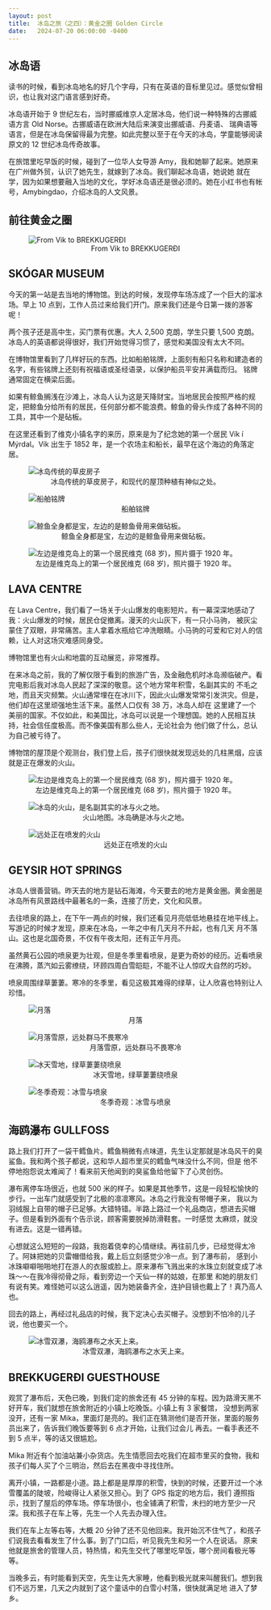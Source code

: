 ```yaml
---
layout: post
title:  冰岛之旅（之四）：黄金之圈 Golden Circle
date:   2024-07-20 06:00:00 -0400
---
```


## 冰岛语

读书的时候，看到冰岛地名的好几个字母，只有在英语的音标里见过。感觉似曾相识，也让我对这门语言感到好奇。

冰岛语开始于 9 世纪左右，当时挪威维京人定居冰岛，他们说一种特殊的古挪威语方言 Old Norse。古挪威语在欧洲大陆后来演变出挪威语、丹麦语、
瑞典语等语言，但是在冰岛保留得最为完整。如此完整以至于在今天的冰岛，学童能够阅读原文的 12 世纪冰岛传奇故事。

在旅馆里吃早饭的时候，碰到了一位华人女导游 Amy，我和她聊了起来。她原来在广州做外贸，认识了她先生，就嫁到了冰岛。我们聊起冰岛语，她说她
就在学，因为如果想要融入当地的文化，学好冰岛语还是很必须的。她在小红书也有帐号，Amybingdao，介绍冰岛的人文风景。


## 前往黄金之圈

<figure>
  <img src="../../../assets/images/Iceland-Day4/Golden-Circle.png" alt="From Vik to BREKKUGERÐI"/>
  <center><figcaption>From Vik to BREKKUGERÐI</figcaption></center>
</figure>


## SKÓGAR MUSEUM

今天的第一站是去当地的博物馆。到达的时候，发现停车场冻成了一个巨大的溜冰场。早上 10 点到，工作人员过来给我们开门。原来我们还是今日第一拨的游客呢！

两个孩子还是高中生，买门票有优惠。大人 2,500 克朗，学生只要 1,500 克朗。冰岛人的英语都说得很好，我们开始觉得习惯了，感觉和美国没有太大不同。

在博物馆里看到了几样好玩的东西。比如船舶铭牌，上面刻有船只名称和建造者的名字，有些铭牌上还刻有祝福语或圣经语录，以保护船员平安并满载而归。
铭牌通常固定在横梁后面。

如果有鲸鱼搁浅在沙滩上，冰岛人认为这是天降财宝。当地居民会按照严格的规定，把鲸鱼分给所有的居民，任何部分都不能浪费。鲸鱼的骨头作成了各种不同的工具，其中一个是砧板。

在这里还看到了维克小镇名字的来历，原来是为了纪念她的第一个居民 Vík í Mýrdal。Vík 出生于 1852 年，是一个农场主和船长，最早在这个海边的角落定居。 

<figure>
  <img src="../../../assets/images/Iceland-Day4/Grass-rooftops.jpg" alt="冰岛传统的草皮房子"/>
  <center><figcaption>冰岛传统的草皮房子，和现代的屋顶种植有神似之处。</figcaption></center>
</figure>

<figure>
  <img src="../../../assets/images/Iceland-Day4/Ship-Nameplates-Carved.jpg" alt="船舶铭牌"/>
  <center><figcaption>船舶铭牌</figcaption></center>
</figure>

<figure>
  <img src="../../../assets/images/Iceland-Day4/Whale-bone-artifacts.jpg" alt="鲸鱼全身都是宝，左边的是鲸鱼骨用来做砧板。"/>
  <center><figcaption>鲸鱼全身都是宝，左边的是鲸鱼骨用来做砧板。</figcaption></center>
</figure>

<figure>
  <img src="../../../assets/images/Iceland-Day4/Vik-the-first-resident.jpg" alt="左边是维克岛上的第一个居民维克 (68 岁)，照片摄于 1920 年。"/>
  <center><figcaption>左边是维克岛上的第一个居民维克 (68 岁)，照片摄于 1920 年。</figcaption></center>
</figure>


## LAVA CENTRE

在 Lava Centre，我们看了一场关于火山爆发的电影短片。有一幕深深地感动了我：火山爆发的时候，居民仓促撤离。漫天的火山灰下，有一只小马驹，
被灰尘蒙住了双眼，非常痛苦。主人拿着水瓶给它冲洗眼睛。小马驹的可爱和它对人的信赖，让人对这场灾难感同身受。

博物馆里也有火山和地震的互动展览，非常推荐。

在来冰岛之前，我的了解仅限于看到的旅游广告，及金融危机时冰岛濒临破产。看完电影后我对冰岛人民起了深深的敬意。这个地方常年积雪，名副其实的
不毛之地，而且天灾频繁。火山通常埋在在冰川下，因此火山爆发常常引发洪灾。但是，他们却在这里顽强地生活下来。虽然人口仅有 38 万，冰岛人却在
这里建了一个美丽的国家。不仅如此，和美国比，冰岛可以说是一个理想国。她的人民相互扶持，社会信任度极高。而不像美国有那么些人，无论社会为
他们做了什么，总认为自己被亏待了。

博物馆的屋顶是个观测台，我们登上后，孩子们很快就发现远处的几柱黑烟，应该就是正在爆发的火山。

<figure>
  <img src="../../../assets/images/Iceland-Day4/Vik-the-first-resident.jpg" alt="左边是维克岛上的第一个居民维克 (68 岁)，照片摄于 1920 年。"/>
  <center><figcaption>左边是维克岛上的第一个居民维克 (68 岁)，照片摄于 1920 年。</figcaption></center>
</figure>

<figure>
  <img src="../../../assets/images/Iceland-Day4/Volcano-map.jpg" alt="冰岛的火山，是名副其实的冰与火之地。"/>
  <center><figcaption>火山地图。冰岛确是冰与火之地。</figcaption></center>
</figure>

<figure>
  <img src="../../../assets/images/Iceland-Day4/Erupting-volcanos.jpg" alt="远处正在喷发的火山"/>
  <center><figcaption>远处正在喷发的火山</figcaption></center>
</figure>


## GEYSIR HOT SPRINGS

冰岛人很善营销。昨天去的地方是钻石海滩，今天要去的地方是黄金圈。黄金圈是冰岛所有风景路线中最著名的一条，连接了历史，文化和风景。

去往喷泉的路上，在下午一两点的时候，我们还看见月亮低低地悬挂在地平线上。写游记的时候才发现，原来在冰岛，一年之中有几天月不升起，也有几天
月不落山。这也是北国奇景，不仅有午夜太阳，还有正午月亮。

虽然黄石公园的喷泉更为壮观，但是冬季里看喷泉，是更为奇妙的经历。近看喷泉在沸腾，蒸汽如云雾缭绕，环顾四周白雪皑皑，不能不让人惊叹大自然的巧妙。

喷泉周围绿草萋萋。寒冷的冬季里，看见这极其难得的绿草，让人欣喜也特别让人珍惜。

<figure>
  <img src="../../../assets/images/Iceland-Day4/Moonset.jpg" alt="月落"/>
  <center><figcaption>月落</figcaption></center>
</figure>

<figure>
  <img src="../../../assets/images/Iceland-Day4/Horses-over-moonset.jpg" alt="月落雪原，远处群马不畏寒冷"/>
  <center><figcaption>月落雪原，远处群马不畏寒冷</figcaption></center>
</figure>

<figure>
  <img src="../../../assets/images/Iceland-Day4/Green-grass-surrounding-geysir.jpg" alt="冰天雪地，绿草萋萋绕喷泉"/>
  <center><figcaption>冰天雪地，绿草萋萋绕喷泉</figcaption></center>
</figure>

<figure>
  <img src="../../../assets/images/Iceland-Day4/Geysir-in-the-snow.jpg" alt="冬季奇观：冰雪与喷泉"/>
  <center><figcaption>冬季奇观：冰雪与喷泉</figcaption></center>
</figure>


## 海鸥瀑布 GULLFOSS

路上我们打开了一袋干鳕鱼片。鳕鱼稍微有点味道，先生认定那就是冰岛风干的臭鲨鱼。我和两个孩子都说，这和华人超市里买的鳕鱼气味没什么不同，但是
他不停地抱怨说太难闻了！看来前天他闻到的臭鲨鱼给他留下了心灵创伤。

瀑布离停车场很近，也就 500 米的样子。如果是其他季节，这是一段轻松愉快的步行。一出车门就感受到了北极的凛凛寒风。冰岛之行我没有带帽子来，
我以为羽绒服上自带的帽子已足够。大错特错。半路上路过一个礼品商店，想进去买帽子。但是看到外面有个告示说，顾客需要脱掉防滑鞋套。一时感觉
太麻烦，就没有进去。这是一错再错。

心想就这么短短的一段路，我抱着侥幸的心情继续。再往前几步，已经觉得太冷了。阿妹把她的贝雷帽借给我，戴上后立刻感觉少冷一点。到了瀑布前，
感到小冰珠噼噼啪啪地打在游人的衣服或脸上。原来瀑布飞溅出来的水珠立刻就变成了冰珠～～在我冷得彻骨之际，看到旁边一个天仙一样的姑娘，在那里
和她的朋友们有说有笑。难怪她可以这么逍遥，因为她装备齐全，连护目镜也戴上了！真乃高人也。

回去的路上，再经过礼品店的时候，我下定决心去买帽子。没想到不怕冷的儿子说，他也要买一个。

<figure>
  <img src="../../../assets/images/Iceland-Day4/Gullfoss-falls.jpg" alt="冰雪双瀑，海鸥瀑布之水天上来。"/>
  <center><figcaption>冰雪双瀑，海鸥瀑布之水天上来。</figcaption></center>
</figure>


## BREKKUGERÐI GUESTHOUSE

观赏了瀑布后，天色已晚，到我们定的旅舍还有 45 分钟的车程。因为路滑天黑不好开车，我们就想在旅舍附近的小镇上吃晚饭。小镇上有 3 家餐馆，
没想到两家没开，还有一家 Mika，里面灯是亮的。我们正在猜测他们是否开张，里面的服务员出来了，告诉我们晚饭要等到 6 点才开始，让我们过会儿
再去。一看手表还不到 5 点半，等的话又很尴尬。

Mika 附近有个加油站兼小杂货店。先生情愿回去吃我们在超市里买的食物，我和孩子们每人买了个三明治，然后去在黑夜中寻找住所。

离开小镇，一路都是小道。路上都是是厚厚的积雪，快到的时候，还要开过一个冰雪覆盖的陡坡，险峻得让人紧张又担心。到了 GPS 指定的地方后，我们
遵照指示，找到了屋后的停车场。停车场很小，也全铺满了积雪，未扫的地方至少一尺深。我和孩子在车上等，先生一个人先去办理入住。

我们在车上左等右等，大概 20 分钟了还不见他回来。我开始沉不住气了，和孩子们说我去看看发生了什么事。到了门口后，听见我先生和另一个人在说话。
原来他就是旅舍的管理人员，特热情，和先生交代了哪里吃早饭，哪个房间看极光等等。

当晚多云，有时能看到天空，先生让先大家睡，他看到极光就来叫醒我们。想到我们不远万里，几天之内就到了这个童话中的白雪小村落，很快就满足地
进入了梦乡。
